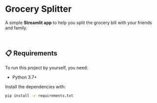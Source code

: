 # Grocery Splitter

A simple **Streamlit app** to help you split the grocery bill with your friends and family.

<br/>


## 📋 Requirements
To run this project by yourself, you need:
- Python 3.7+

Install the dependencies with:

```bash
pip install -r requirements.txt
```